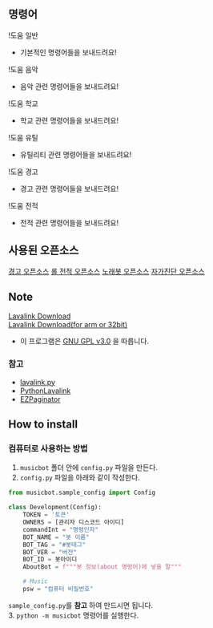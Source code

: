 명령어
--
!도움 일반
- 기본적인 명령어들을 보내드려요!

!도움 음악
- 음악 관련 명령어들을 보내드려요!

!도움 학교
- 학교 관련 명령어들을 보내드려요!

!도움 유틸
- 유틸리티 관련 명령어들을 보내드려요!

!도움 경고
- 경고 관련 명령어들을 보내드려요!

!도움 전적
- 전적 관련 명령어들을 보내드려요!

## 사용된 오픈소스
[경고 오픈소스](https://github.com/Team-EG/j-bot-old) 
[롤 전적 오픈소스](https://github.com/J-hoplin1/League-Of-Legend-Search-Bot)
[노래봇 오픈소스](https://github.com/eunwoo1104/Simple-Python-Music-Bot)
[자가진단 오픈소스](https://github.com/331leo/hcskr_python)

## Note

[Lavalink Download](https://github.com/Frederikam/Lavalink/releases)<br>
[Lavalink Download(for arm or 32bit)](https://github.com/Cog-Creators/Lavalink-Jars/releases)

* 이 프로그램은 [GNU GPL v3.0](https://www.gnu.org/licenses/gpl-3.0.html) 을 따릅니다.

### 참고

* [lavalink.py](https://github.com/Devoxin/Lavalink.py)
* [PythonLavalink](https://github.com/fxrcha/PythonLavalink)
* [EZPaginator](https://github.com/khk4912/EZPaginator)

## How to install

### 컴퓨터로 사용하는 방법

1. `musicbot` 폴더 안에 `config.py` 파일을 만든다.
2. `config.py` 파일을 아래와 같이 작성한다.
```python
from musicbot.sample_config import Config

class Development(Config):
    TOKEN = '토큰'
    OWNERS = [관리자 디스코드 아이디]
    commandInt = "명령인자"
    BOT_NAME = "봇 이름"
    BOT_TAG = "#봇태그"
    BOT_VER = "버전"
    BOT_ID = 봇아이디
    AboutBot = f"""봇 정보(about 명령어)에 넣을 말"""

    # Music
    psw = "컴퓨터 비밀번호"
```
`sample_config.py`를 **참고** 하여 만드시면 됩니다.<br>
3. `python -m musicbot` 명령어를 실행한다.
